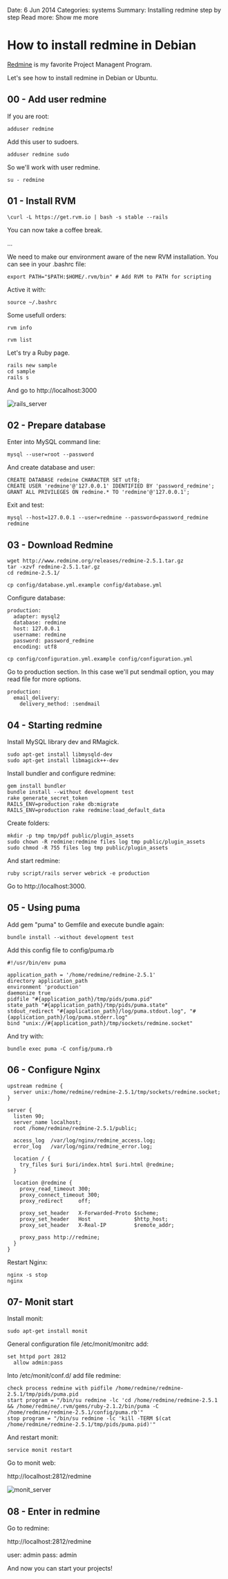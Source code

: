 Date: 6 Jun 2014
Categories: systems
Summary: Installing redmine step by step
Read more: Show me more

# How to install redmine in Debian

[Redmine][redmine] is my favorite Project Managent Program.

Let's see how to install redmine in Debian or Ubuntu.

## 00 - Add user redmine

If you are root:

<pre><code>adduser redmine</code></pre>

Add this user to sudoers.

<pre><code>adduser redmine sudo</code></pre>

So we'll work with user redmine.

<pre><code>su - redmine</code></pre>

## 01 - Install RVM

<pre><code>\curl -L https://get.rvm.io | bash -s stable --rails</code></pre>

You can now take a coffee break.

...

We need to make our environment aware of the new RVM installation. You can see in your .bashrc file:

<pre><code>export PATH="$PATH:$HOME/.rvm/bin" # Add RVM to PATH for scripting</code></pre>

Active it with:

<pre><code>source ~/.bashrc</code></pre>

Some usefull orders:

<pre><code>rvm info</code></pre>

<pre><code>rvm list</code></pre>

Let's try a Ruby page.

<pre><code>rails new sample
cd sample
rails s</code></pre>

And go to http://localhost:3000

![rails_server]


## 02 - Prepare database

Enter into MySQL command line:

<pre><code>mysql --user=root --password</code></pre>

And create database and user:

<pre><code>CREATE DATABASE redmine CHARACTER SET utf8;
CREATE USER 'redmine'@'127.0.0.1' IDENTIFIED BY 'password_redmine';
GRANT ALL PRIVILEGES ON redmine.* TO 'redmine'@'127.0.0.1';</code></pre>

Exit and test:

<pre><code>mysql --host=127.0.0.1 --user=redmine --password=password_redmine redmine</code></pre>

## 03 - Download Redmine

<pre><code>wget http://www.redmine.org/releases/redmine-2.5.1.tar.gz
tar -xzvf redmine-2.5.1.tar.gz
cd redmine-2.5.1/</code></pre>

<pre><code>cp config/database.yml.example config/database.yml</code></pre>

Configure database:

<pre><code>production:
  adapter: mysql2
  database: redmine
  host: 127.0.0.1
  username: redmine
  password: password_redmine
  encoding: utf8</code></pre>

<pre><code>cp config/configuration.yml.example config/configuration.yml</code></pre>

Go to production section. In this case we'll put sendmail option, you may read file for more options.

<pre><code>production:
  email_delivery:
    delivery_method: :sendmail</code></pre>

## 04 - Starting redmine

Install MySQL library dev and RMagick.

<pre><code>sudo apt-get install libmysqld-dev
sudo apt-get install libmagick++-dev</code></pre>

Install bundler and configure redmine:

<pre><code>gem install bundler
bundle install --without development test
rake generate_secret_token
RAILS_ENV=production rake db:migrate
RAILS_ENV=production rake redmine:load_default_data</code></pre>

Create folders:

<pre><code>mkdir -p tmp tmp/pdf public/plugin_assets
sudo chown -R redmine:redmine files log tmp public/plugin_assets
sudo chmod -R 755 files log tmp public/plugin_assets</code></pre>

And start redmine:

<pre><code>ruby script/rails server webrick -e production</code></pre>

Go to http://localhost:3000.

## 05 - Using puma

Add gem "puma" to Gemfile and execute bundle again:

<pre><code>bundle install --without development test</code></pre>

Add this config file to config/puma.rb

<pre><code>#!/usr/bin/env puma

application_path = '/home/redmine/redmine-2.5.1'
directory application_path
environment 'production'
daemonize true
pidfile "#{application_path}/tmp/pids/puma.pid"
state_path "#{application_path}/tmp/pids/puma.state"
stdout_redirect "#{application_path}/log/puma.stdout.log", "#{application_path}/log/puma.stderr.log"
bind "unix://#{application_path}/tmp/sockets/redmine.socket"</code></pre>

And try with:

<pre><code>bundle exec puma -C config/puma.rb</code></pre>

## 06 - Configure Nginx

<pre><code>upstream redmine {
  server unix:/home/redmine/redmine-2.5.1/tmp/sockets/redmine.socket;
}

server {
  listen 90;
  server_name localhost;
  root /home/redmine/redmine-2.5.1/public;

  access_log  /var/log/nginx/redmine_access.log;
  error_log   /var/log/nginx/redmine_error.log;

  location / {
    try_files $uri $uri/index.html $uri.html @redmine;
  }

  location @redmine {
    proxy_read_timeout 300;
    proxy_connect_timeout 300;
    proxy_redirect     off;

    proxy_set_header   X-Forwarded-Proto $scheme;
    proxy_set_header   Host              $http_host;
    proxy_set_header   X-Real-IP         $remote_addr;

    proxy_pass http://redmine;
  }
}</code></pre>

Restart Nginx:

<pre><code>nginx -s stop
nginx</code></pre>

## 07- Monit start

Install monit:

<pre><code>sudo apt-get install monit</code></pre>

General configuration file /etc/monit/monitrc add:

<pre><code>set httpd port 2812
  allow admin:pass</code></pre>
  
Into /etc/monit/conf.d/ add file redmine:

<pre><code>check process redmine with pidfile /home/redmine/redmine-2.5.1/tmp/pids/puma.pid 
start program = "/bin/su redmine -lc 'cd /home/redmine/redmine-2.5.1  && /home/redmine/.rvm/gems/ruby-2.1.2/bin/puma -C /home/redmine/redmine-2.5.1/config/puma.rb'"
stop program = "/bin/su redmine -lc 'kill -TERM $(cat /home/redmine/redmine-2.5.1/tmp/pids/puma.pid)'"</code></pre>
  
And restart monit:

<pre><code>service monit restart</code></pre>

Go to monit web:

http://localhost:2812/redmine

![monit_server]

## 08 - Enter in redmine

Go to redmine:

http://localhost:2812/redmine

user: admin
pass: admin

And now you can start your projects!

[redmine]: http://www.redmine.org
[rails_server]: /attachments/rails.png "Rails Server"
[monit_server]: /attachments/monit_server.png "Rails Server"

